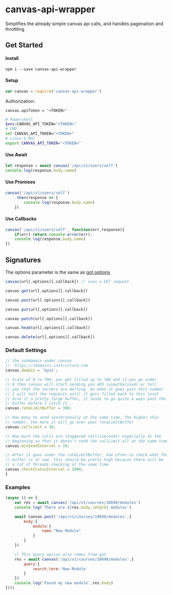 # canvas-api-wrapper
Simplifies the already simple canvas api calls, and handles pagenation and throttling

## Get Started
#### Install
```
npm i --save canvas-api-wrapper
```
#### Setup
``` javascript
var canvas = require('canvas-api-wrapper')
```
Authorization:
```
canvas.apiToken = '<TOKEN>'
```
``` bash
# Powershell
$env:CANVAS_API_TOKEN="<TOKEN>"
# CMD
set CANVAS_API_TOKEN="<TOKEN>"
# Linux & Mac
export CANVAS_API_TOKEN="<TOKEN>"
```

#### Use Await
``` javascript
let response = await canvas('/api/v1/users/self')
console.log(response.body.name)
```
#### Use Promises
``` javascript
canvas('/api/v1/users/self')
	.then(response => {
		console.log(response.body.name)
	})
```
#### Use Callbacks
``` javascript
canvas('/api/v1/users/self', function(err,response){
	if(err) return console.error(err);
	console.log(response.body.name)
})
```


## Signatures
The options parameter is the same as [got options](https://www.npmjs.com/package/got#user-content-api)
``` javascript
canvas(url[,options][,callback]) // uses a GET request

canvas.get(url[,options][,callback])

canvas.post(url[,options][,callback])

canvas.put(url[,options][,callback])

canvas.patch(url[,options][,callback])

canvas.head(url[,options][,callback])

canvas.delete(url[,options][,callback])
```

### Default Settings
``` javascript
// the subdomain under canvas 
//  https://<domain>.instructure.com
canvas.domain = 'byui';

// Scale of 0 to 700, you get filled up to 700 and if you go under
// 0 then canvas will start sending you 403 (unauthorized) or tell 
// you that the servers are melting. So when it goes past this number
// I will halt the requests until it gets filled back to this level
// Give it a pretty large buffer, it tends to go quite a ways past the
// buffer before I catch it.
canvas.rateLimitBuffer = 300;

// How many to send synchronously at the same time, the higher this
// number, the more it will go over your rateLimitBuffer
canvas.callLimit = 30;

// How much the calls are staggered (milliseconds) especially at the
// beginning so that it doesn't send the callLimit all at the same time
canvas.minSendInterval = 10;

// After it goes under the rateLimitBuffer, how often to check what the
// buffer is at now, this should be pretty high because there will be
// a lot of threads checking at the same time.
canvas.checkStatusInterval = 2000;
}
```

### Examples
``` js
(async () => {
	var res = await canvas('/api/v1/courses/10698/modules')
	console.log(`There are ${res.body.length} modules`)

	await canvas.post('/api/v1/courses/10698/modules',{
		body:{
			module:{
				name:"New Module"
			}
		}
	})

	// This query option also comes from got
	res = await canvas('/api/v1/courses/10698/modules',{
		query:{
			search_term:'New Module'
		}
	})
	console.log('Found my new module',res.body)
})()
```
